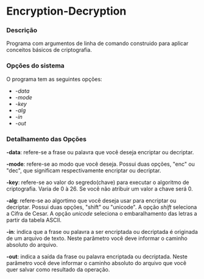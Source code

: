 # Encryption-Decryption


### Descrição

Programa com argumentos de linha de comando construido para aplicar conceitos básicos de criptografia.

### Opções do sistema

O programa tem as seguintes opções:

* -_data_
* -_mode_
* -_key_
* -_alg_
* -_in_
* -_out_


### Detalhamento das Opções

**-data**: refere-se a frase ou palavra que você deseja encriptar ou decriptar.

**-mode**: refere-se ao modo que você deseja. Possui duas opções, "enc" ou "dec", que significam respectivamente encriptar ou decriptar.

**-key**: refere-se ao valor do segredo(chave) para executar o algoritmo de criptografia. Varia de 0 à 26. Se você não atribuir um valor a chave será 0.

**-alg**: refere-se ao algortimo que você deseja usar para encriptar ou decriptar. Possui duas opções, "shift" ou "unicode". A opção _shift_ seleciona a Cifra de Cesar. A opção _unicode_ seleciona o embaralhamento das letras a partir da tabela ASCII.

**-in**: indica que a frase ou palavra a ser encriptada ou decriptada é originada de um arquivo de texto. Neste parâmetro você deve informar o caminho absoluto do arquivo.

**-out**: indica a saída da frase ou palavra encriptada ou decriptada. Neste parâmetro você deve informar o caminho absoluto do arquivo que você quer salvar como resultado da operação.
